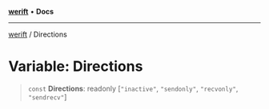[**werift**](../README.md) • **Docs**

***

[werift](../globals.md) / Directions

# Variable: Directions

> `const` **Directions**: readonly [`"inactive"`, `"sendonly"`, `"recvonly"`, `"sendrecv"`]
